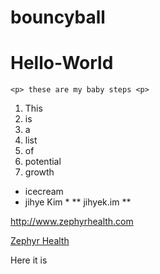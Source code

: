 # bouncyball

Hello-World
===========

```
<p> these are my baby steps <p>
```

1. This
2. is
3. a
4. list
5. of
6. potential
7. growth

* icecream
* jihye Kim *
** jihyek.im **

http://www.zephyrhealth.com

[Zephyr Health](http://www.zephyrhealth.com)


Here it is 
